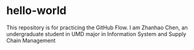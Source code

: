 # hello-world
This repository is for practicing the GitHub Flow.
I am Zhanhao Chen, an undergraduate student in UMD major in Information System and Supply Chain Management
